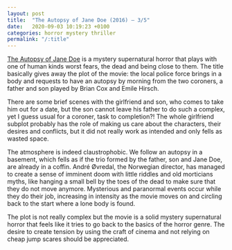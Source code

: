 ```yaml
---
layout: post
title:  "The Autopsy of Jane Doe (2016) – 3/5"
date:   2020-09-03 10:19:23 +0100
categories: horror mystery thriller
permalink: "/:title"
---
```


[The Autopsy of Jane Doe](https://www.youtube.com/watch?v=mtTAhXuiRTc) is a mystery supernatural horror that plays with one of human kinds worst fears, the dead and being close to them. The title basically gives away the plot of the movie: the local police force brings in a body and requests to have an autopsy by morning from the two coroners, a father and son played by Brian Cox and Emile Hirsch.

There are some brief scenes with the girlfriend and son, who comes to take him out for a date, but the son cannot leave his father to do such a complex, yet I guess usual for a coroner, task to completion?! The whole girlfriend subplot probably has the role of making us care about the characters, their desires and conflicts, but it did not really work as intended and only fells as wasted space.

The atmosphere is indeed claustrophobic. We follow an autopsy in a basement, which fells as if the trio formed by the father, son and Jane Doe, are already in a coffin. André Øvredal, the Norwegian director, has managed to create a sense of imminent doom with little riddles and old morticians myths, like hanging a small bell by the toes of the dead to make sure that they do not move anymore. Mysterious and paranormal events occur while they do their job, increasing in intensity as the movie moves on and circling back to the start where a lone body is found.

The plot is not really complex but the movie is a solid mystery supernatural horror that feels like it tries to go back to the basics of the horror genre. The desire to create tension by using the craft of cinema and not relying on cheap jump scares should be appreciated.
